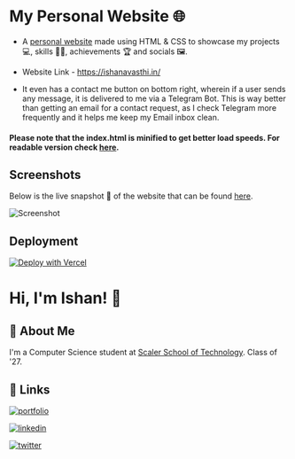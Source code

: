 
# My Personal Website 🌐

- A [personal website](https://ishanavasthi.in?utm_source=GitHub) made using HTML & CSS to showcase my projects 💻, skills ✍🏻, achievements 🏆 and socials 🖼.

- Website Link - https://ishanavasthi.in/

- It even has a contact me button on bottom right, wherein if a user sends any message, it is delivered to me via a Telegram Bot. This is way better than getting an email for a contact request, as I check Telegram more frequently and it helps me keep my Email inbox clean.

#### Please note that the index.html is minified to get better load speeds. For readable version check [here](https://github.com/avasthi-git/portfolio/blob/f6e662a6c7472e303d3a16f29035b2c882169e59/index.v2.html).

## Screenshots

Below is the live snapshot 📸 of the website that can be found [here](https://ishanavasthi.in).

![Screenshot](https://github.com/avasthi-git/portfolio/assets/87573177/8f2c26dc-61b4-42a3-9529-e4e2e5f71d8c)

## Deployment

[![Deploy with Vercel](https://vercel.com/button)](https://vercel.com/new/clone?repository-url=https%3A%2F%2Fgithub.com%2Favasthi-git%2Fportfolio)


# Hi, I'm Ishan! 👋


## 🚀 About Me
I'm a Computer Science student at [Scaler School of Technology](https://www.scaler.com/school-of-technology/). Class of '27.


## 🔗 Links
[![portfolio](https://img.shields.io/badge/my_portfolio-000?style=for-the-badge&logo=ko-fi&logoColor=white)](https://ishanavasthi.in/)

[![linkedin](https://img.shields.io/badge/linkedin-0A66C2?style=for-the-badge&logo=linkedin&logoColor=white)](https://in.linkedin.com/in/ishanavasthi/)

[![twitter](https://img.shields.io/badge/mail%20me-D14836?style=for-the-badge&logo=gmail&logoColor=white)](mailto:heyavasthi@gmail.com)

